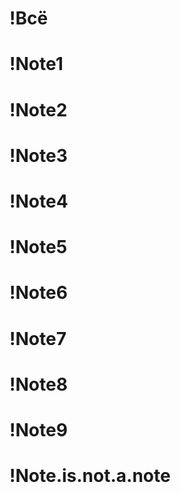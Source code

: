# !Всё
# !Note1
# !Note2
# !Note3
# !Note4
# !Note5
# !Note6
# !Note7
# !Note8
# !Note9
# !Note.is.not.a.note
